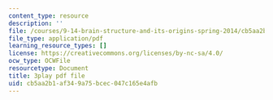 ```yaml
---
content_type: resource
description: ''
file: /courses/9-14-brain-structure-and-its-origins-spring-2014/cb5aa2b1af349a75bcec047c165e4afb_555114.pdf
file_type: application/pdf
learning_resource_types: []
license: https://creativecommons.org/licenses/by-nc-sa/4.0/
ocw_type: OCWFile
resourcetype: Document
title: 3play pdf file
uid: cb5aa2b1-af34-9a75-bcec-047c165e4afb
---
```

